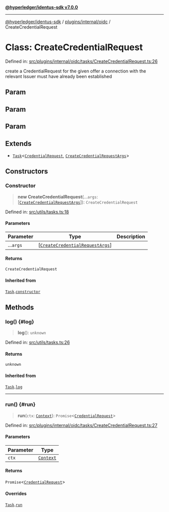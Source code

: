 [**@hyperledger/identus-sdk v7.0.0**](../../../../README.md)

***

[@hyperledger/identus-sdk](../../../../README.md) / [plugins/internal/oidc](../README.md) / CreateCredentialRequest

# Class: CreateCredentialRequest

Defined in: [src/plugins/internal/oidc/tasks/CreateCredentialRequest.ts:26](https://github.com/hyperledger/identus-edge-agent-sdk-ts/blob/96423ee84b124a31ce63036d9d623d1cb73a13c2/src/plugins/internal/oidc/tasks/CreateCredentialRequest.ts#L26)

create a CredentialRequest for the given offer
a connection with the relevant Issuer must have already been established

## Param

## Param

## Param

## Extends

- [`Task`](../../../../overview/namespaces/Utils/classes/Task.md)\<[`CredentialRequest`](CredentialRequest.md), [`CreateCredentialRequestArgs`](../interfaces/CreateCredentialRequestArgs.md)\>

## Constructors

### Constructor

> **new CreateCredentialRequest**(...`args`: \[[`CreateCredentialRequestArgs`](../interfaces/CreateCredentialRequestArgs.md)\]): `CreateCredentialRequest`

Defined in: [src/utils/tasks.ts:18](https://github.com/hyperledger/identus-edge-agent-sdk-ts/blob/96423ee84b124a31ce63036d9d623d1cb73a13c2/src/utils/tasks.ts#L18)

#### Parameters

| Parameter | Type | Description |
| ------ | ------ | ------ |
| ...`args` | \[[`CreateCredentialRequestArgs`](../interfaces/CreateCredentialRequestArgs.md)\] |  |

#### Returns

`CreateCredentialRequest`

#### Inherited from

[`Task`](../../../../overview/namespaces/Utils/classes/Task.md).[`constructor`](../../../../overview/namespaces/Utils/classes/Task.md#constructor)

## Methods

### log() {#log}

> **log**(): `unknown`

Defined in: [src/utils/tasks.ts:26](https://github.com/hyperledger/identus-edge-agent-sdk-ts/blob/96423ee84b124a31ce63036d9d623d1cb73a13c2/src/utils/tasks.ts#L26)

#### Returns

`unknown`

#### Inherited from

[`Task`](../../../../overview/namespaces/Utils/classes/Task.md).[`log`](../../../../overview/namespaces/Utils/classes/Task.md#log)

***

### run() {#run}

> **run**(`ctx`: [`Context`](../type-aliases/Context.md)): `Promise`\<[`CredentialRequest`](CredentialRequest.md)\>

Defined in: [src/plugins/internal/oidc/tasks/CreateCredentialRequest.ts:27](https://github.com/hyperledger/identus-edge-agent-sdk-ts/blob/96423ee84b124a31ce63036d9d623d1cb73a13c2/src/plugins/internal/oidc/tasks/CreateCredentialRequest.ts#L27)

#### Parameters

| Parameter | Type |
| ------ | ------ |
| `ctx` | [`Context`](../type-aliases/Context.md) |

#### Returns

`Promise`\<[`CredentialRequest`](CredentialRequest.md)\>

#### Overrides

[`Task`](../../../../overview/namespaces/Utils/classes/Task.md).[`run`](../../../../overview/namespaces/Utils/classes/Task.md#run)
